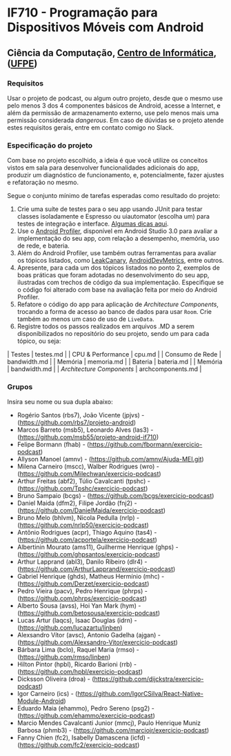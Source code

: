 # IF710 - Programação para Dispositivos Móveis com Android

## Ciência da Computação, [Centro de Informática](http://www.cin.ufpe.br), ([UFPE](http://www.ufpe.br))

### Requisitos

Usar o projeto de podcast, ou algum outro projeto, desde que o mesmo use pelo menos 3 dos 4 componentes básicos de Android, acesse a Internet, e além da permissão de armazenamento externo, use pelo menos mais uma permissão considerada _dangerous_. Em caso de dúvidas se o projeto atende estes requisitos gerais, entre em contato comigo no Slack.

### Especificação do projeto

Com base no projeto escolhido, a ideia é que você utilize os conceitos vistos em sala para 
desenvolver funcionalidades adicionais do app, produzir um diagnóstico de funcionamento, e, 
potencialmente, fazer ajustes e refatoração no mesmo. 

Segue o conjunto mínimo de tarefas esperadas como resultado do projeto: 

01. Crie uma suíte de testes para o seu app usando JUnit para testar classes isoladamente e Espresso ou uiautomator (escolha um) para testes de integração e interface. [Algumas dicas aqui](https://developer.android.com/studio/test/index.html).
02. Use o [Android Profiler](https://developer.android.com/studio/test/index.html), disponível em Android Studio 3.0 para avaliar a implementação do seu app, com relação a desempenho, memória, uso de rede, e bateria.
03. Além do Android Profiler, use também outras ferramentas para avaliar os tópicos listados, como [LeakCanary](https://github.com/square/leakcanary), [AndroidDevMetrics](https://github.com/frogermcs/androiddevmetrics), entre outros. 
03. Apresente, para cada um dos tópicos listados no ponto 2, exemplos de boas práticas que foram adotadas no desenvolvimento do seu app, ilustradas com trechos de código da sua implementação. Especifique se o código foi alterado com base na avaliação feita por meio do Android Profiler.
04. Refatore o código do app para aplicação de _Architecture Components_, trocando a forma de acesso ao banco de dados para usar `Room`. Crie também ao menos um caso de uso de `LiveData`.
05. Registre todos os passos realizados em arquivos .MD a serem disponibilizados no repositório do seu projeto, sendo um para cada tópico, ou seja: 

| Testes | testes.md |
| CPU & Performance | cpu.md |
| Consumo de Rede | bandwidth.md |
| Memória | memoria.md |
| Bateria | bateria.md |
| Memória | bandwidth.md |
| _Architecture Components_ | archcomponents.md |

### Grupos

Insira seu nome ou sua dupla abaixo: 

- Rogério Santos (rbs7), João Vicente (jpjvs) - (https://github.com/rbs7/projeto-android)
- Marcos Barreto (msb5), Leonardo Alves (las3) -  (https://github.com/msb55/projeto-android-if710)
- Felipe Bormann (fhab) - (https://github.com/fbormann/exercicio-podcast)
- Allyson Manoel (amnv) - (https://github.com/amnv/Ajuda-MEI.git)
- Milena Carneiro (mscc), Walber Rodrigues (wro) - (https://github.com/Milechwan/exercicio-podcast)
- Arthur Freitas (abf2), Túlio Cavalcanti (tpshc) - (https://github.com/Tpshc/exercicio-podcast)
- Bruno Sampaio (bcgs) - (https://github.com/bcgs/exercicio-podcast)
- Daniel Maida (dfm2), Filipe Jordão (fnj2) - (https://github.com/DanielMaida/exercicio-podcast)
- Bruno Melo (bhlvm), Nicola Pedulla (nrlp) - (https://github.com/nrlp50/exercicio-podcast)
- Antônio Rodrigues (acpr), Thiago Aquino (tas4) - (https://github.com/acportela/exercicio-podcast)
- Albertinin Mourato (ams11), Guilherme Henrique (ghps) - (https://github.com/ghpsantos/exercicio-podcast)
- Arthur Lapprand (abl3), Danilo Ribeiro (dlr4) - (https://github.com/ArthurLapprand/exercicio-podcast)
- Gabriel Henrique (ghds), Matheus Hermínio (mhc) - (https://github.com/Derzet/exercicio-podcast)
- Pedro Vieira (pacv), Pedro Henrique (phrps) - (https://github.com/phrps/exercicio-podcast)
- Alberto Sousa (avss), Hoi Yan Mark (hym) -  (https://github.com/betosousa/exercicio-podcast)
- Lucas Artur (laqcs), Isaac Douglas (idrn) - (https://github.com/lucazartu/linben)
- Alexsandro Vítor (avsc), Antonio Gadelha (ajgan) - (https://github.com/Alexsandro-Vitor/exercicio-podcast)
- Bárbara Lima (bclo), Raquel Maria (rmso) - (https://github.com/rmso/linben)
- Hilton Pintor (hpbl), Ricardo Barioni (rrb) - (https://github.com/hpbl/exercicio-podcast)
- Dicksson Oliveira (droa) - (https://github.com/dijckstra/exercicio-podcast)
- Igor Carneiro (ics) - (https://github.com/IgorCSilva/React-Native-Module-Android)
- Eduardo Maia (ehammo), Pedro Sereno (psg2) - (https://github.com/ehammo/exercicio-podcast)
- Marcio Mendes Cavalcanti Junior (mmcj), Paulo Henrique Muniz Barbosa (phmb3) - (https://github.com/marciojr/exercicio-podcast)
- Fanny Chien (fc2), Isabelly Damascena (icfd) - (https://github.com/fc2/exercicio-podcast)
